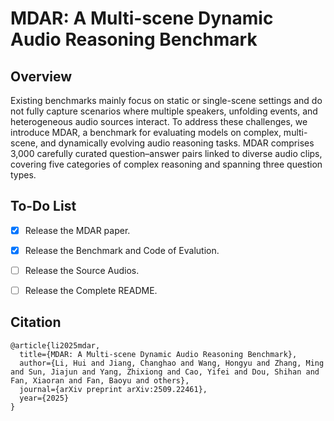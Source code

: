 # MDAR: A Multi-scene Dynamic Audio Reasoning Benchmark
## Overview
Existing benchmarks mainly focus on static or single-scene settings and do not fully capture scenarios where multiple speakers, unfolding events, and heterogeneous audio sources interact. To address these challenges, we introduce MDAR, a benchmark for evaluating models on complex, multi-scene, and dynamically evolving audio reasoning tasks. MDAR comprises 3,000 carefully curated question–answer pairs linked to diverse audio clips, covering five categories of complex reasoning and spanning three question types.

## To-Do List
- [x] Release the MDAR paper.
- [x] Release the Benchmark and Code of Evalution.
- [ ] Release the Source Audios.
- [ ] Release the Complete README.


## Citation

```
@article{li2025mdar,
  title={MDAR: A Multi-scene Dynamic Audio Reasoning Benchmark},
  author={Li, Hui and Jiang, Changhao and Wang, Hongyu and Zhang, Ming and Sun, Jiajun and Yang, Zhixiong and Cao, Yifei and Dou, Shihan and Fan, Xiaoran and Fan, Baoyu and others},
  journal={arXiv preprint arXiv:2509.22461},
  year={2025}
}
```
